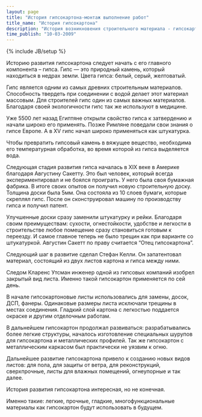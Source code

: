 ```yaml
---
layout: page
title: "История гипсокартона-монтаж выполнение работ"
title_name: "История гипсокартона"
description: "История возникновения строительного материала - гипсокартон"
time_publish: "10-03-2009"
---
```

{% include JB/setup %}

Историю развития гипсокартона следует начать с его главного компонента – гипса. Гипс — это природный камень, который находиться в недрах земли. Цвета гипса: белый, серый, желтоватый.

Гипс является одним из самых древних строительным материалов. Способность твердеть при соединении с водой делает этот материал массовым. Для строителей гипс один из самых важных материалов. Благодаря своей экологичности гипс так же используют в медицине.

Уже 5500 лет назад Египтяне открыли свойство гипса к затвердению и начали широко его применять. Позже Римляне поведали свои знания о гипсе Европе. А в XV гипс начал широко применяться как штукатурка.

Чтобы превратить гипсовый камень в вяжущее вещество, необходима его температурная обработка, во время которой из гипса выделяется вода.

Следующая стадия развития гипса началась в XIX веке в Америке благодаря Августину Сакетту. Это был человек, который всегда экспериментировал и не боялся проиграть. У него была своя бумажная фабрика. В итоге своих опытов он получил новую строительную доску. Толщина доски была 5мм. Она состояла из 10 слоев бумаги, которые скреплял гипс. После он сконструировал машину по производству гипса и получил патент.

Улучшенные доски сразу заменили штукатурку и рейки. Благодаря своим преимуществам: сухости, огнестойкости, удобстве и легкости в строительстве любое помещение сразу становиться готовым к переезду. И самое главное теперь не было трещин как при варианте со штукатуркой. Августин Сакетт по праву считается “Отец гипсокартона”.

Следующий шаг в развитие сделал Стефан Келли. Он запатентовал материал, состоящий из двух листов картона и гипса между ними.

Следом Кларенс Утсман инженер одной из гипсовых компаний изобрел закрытый вид листа. Именно такой гипсокартон применяется по сей день.

В начале гипсокартоновые листы использовались для замены, досок, ДСП, фанеры. Одинаковые размеры листа исключали трещины в местах соединения. Гладкий слой картона с легкостью поддается окраске и другим отделочным работам.

В дальнейшем гипсокартон продолжал развиваться: разрабатывались более легкие структуры, началось изготовление специальных шурупов для гипсокартона и металлических профилей. Так же гипсокартон с металлическим каркасом был практически не уязвим к огню.

Дальнейшее развитие гипсокартона привело к созданию новых видов листов: для пола, для защиты от ветра, для реконструкций, сверхпрочные, листы для влажных помещений, огнеупорные и так далее.

История развития гипсокартона интересная, но не конечная.

Именно такие: легкие, прочные, гладкие, многофункциональные материалы как гипсокартон будут использовать в будущем.